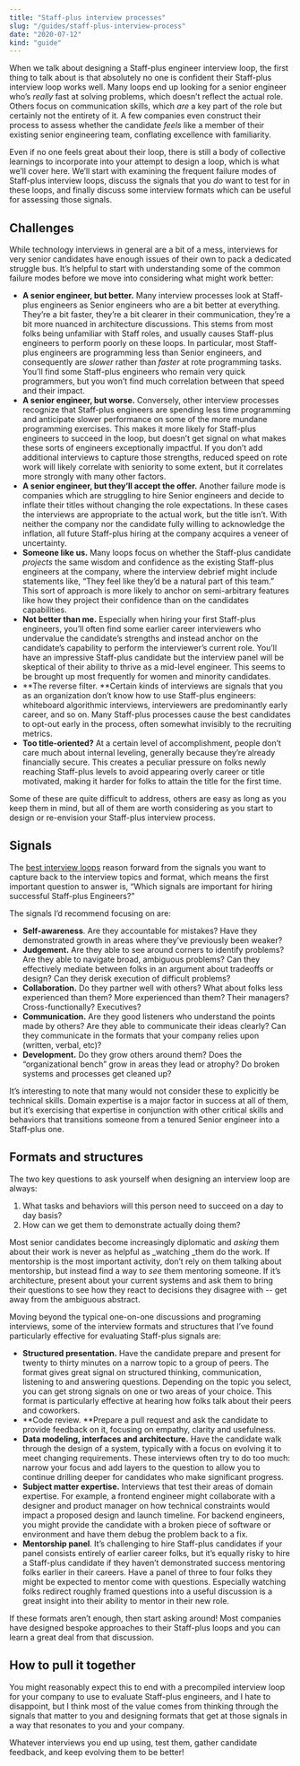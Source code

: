 ```yaml
---
title: "Staff-plus interview processes"
slug: "/guides/staff-plus-interview-process"
date: "2020-07-12"
kind: "guide"
---
```



When we talk about designing a Staff-plus engineer interview loop, the first thing to talk about is that absolutely no one is confident their Staff-plus interview loop works well. Many loops end up looking for a senior engineer who’s _really_ fast at solving problems, which doesn’t reflect the actual role. Others focus on communication skills, which _are_ a key part of the role but certainly not the entirety of it. A few companies even construct their process to assess whether the candidate _feels_ like a member of their existing senior engineering team, conflating excellence with familiarity.

Even if no one feels great about their loop, there is still a body of collective learnings to incorporate into your attempt to design a loop, which is what we’ll cover here. We’ll start with examining the frequent failure modes of Staff-plus interview loops, discuss the signals that you _do_ want to test for in these loops, and finally discuss some interview formats which can be useful for assessing those signals.

## Challenges

While technology interviews in general are a bit of a mess, interviews for very senior candidates have enough issues of their own to pack a dedicated struggle bus. It’s helpful to start with understanding some of the common failure modes before we move into considering what might work better:



*   **A senior engineer, but better.** Many interview processes look at Staff-plus engineers as Senior engineers who are a bit better at everything. They’re a bit faster, they’re a bit clearer in their communication, they’re a bit more nuanced in architecture discussions. This stems from most folks being unfamiliar with Staff roles, and usually causes Staff-plus engineers to perform poorly on these loops. In particular, most Staff-plus engineers are programming less than Senior engineers, and consequently are _slower_ rather than _faster_ at rote programming tasks. You’ll find some Staff-plus engineers who remain very quick programmers, but you won’t find much correlation between that speed and their impact.
*   **A senior engineer, but worse.** Conversely, other interview processes recognize that Staff-plus engineers are spending less time programming and anticipate slower performance on some of the more mundane programming exercises. This makes it more likely for Staff-plus engineers to succeed in the loop, but doesn’t get signal on what makes these sorts of engineers exceptionally impactful. If you don’t add additional interviews to capture those strengths, reduced speed on rote work will likely correlate with seniority to some extent, but it correlates more strongly with many other factors.
*   **A senior engineer, but they’ll accept the offer.** Another failure mode is companies which are struggling to hire Senior engineers and decide to inflate their titles without changing the role expectations. In these cases the interviews are appropriate to the actual work, but the title isn’t. With neither the company nor the candidate fully willing to acknowledge the inflation, all future Staff-plus hiring at the company acquires a veneer of uncertainty.
*   **Someone like us.** Many loops focus on whether the Staff-plus candidate _projects_ the same wisdom and confidence as the existing Staff-plus engineers at the company, where the interview debrief might include statements like, “They feel like they’d be a natural part of this team.” This sort of approach is more likely to anchor on semi-arbitrary features like how they project their confidence than on the candidates capabilities.
*   **Not better than me.** Especially when hiring your first Staff-plus engineers, you’ll often find some earlier career interviewers who undervalue the candidate’s strengths and instead anchor on the candidate’s capability to perform the interviewer’s current role. You’ll have an impressive Staff-plus candidate but the interview panel will be skeptical of their ability to thrive as a mid-level engineer. This seems to be brought up most frequently for women and minority candidates.
*   **The reverse filter. **Certain kinds of interviews are signals that you as an organization don’t know how to use Staff-plus engineers: whiteboard algorithmic interviews, interviewers are predominantly early career, and so on. Many Staff-plus processes cause the best candidates to opt-out early in the process, often somewhat invisibly to the recruiting metrics.
*   **Too title-oriented?** At a certain level of accomplishment, people don’t care much about internal leveling, generally because they’re already financially secure. This creates a peculiar pressure on folks newly reaching Staff-plus levels to avoid appearing overly career or title motivated, making it harder for folks to attain the title for the first time.

Some of these are quite difficult to address, others are easy as long as you keep them in mind, but all of them are worth considering as you start to design or re-envision your Staff-plus interview process.

## Signals

The [best interview loops](https://lethain.com/designing-interview-loops/) reason forward from the signals you want to capture back to the interview topics and format, which means the first important question to answer is, “Which signals are important for hiring successful Staff-plus Engineers?”

The signals I’d recommend focusing on are:



*   **Self-awareness**. Are they accountable for mistakes? Have they demonstrated growth in areas where they’ve previously been weaker?
*   **Judgement.** Are they able to see around corners to identify problems? Are they able to navigate broad, ambiguous problems? Can they effectively mediate between folks in an argument about tradeoffs or design? Can they derisk execution of difficult problems?
*   **Collaboration.** Do they partner well with others? What about folks less experienced than them? More experienced than them? Their managers? Cross-functionally? Executives?
*   **Communication.** Are they good listeners who understand the points made by others? Are they able to communicate their ideas clearly? Can they communicate in the formats that your company relies upon (written, verbal, etc)?
*   **Development.** Do they grow others around them? Does the “organizational bench” grow in areas they lead or atrophy? Do broken systems and processes get cleaned up?

It’s interesting to note that many would not consider these to explicitly be technical skills. Domain expertise is a major factor in success at all of them, but it’s exercising that expertise in conjunction with other critical skills and behaviors that transitions someone from a tenured Senior engineer into a Staff-plus one.

## Formats and structures

The two key questions to ask yourself when designing an interview loop are always:



1. What tasks and behaviors will this person need to succeed on a day to day basis?
2. How can we get them to demonstrate actually doing them?

Most senior candidates become increasingly diplomatic and _asking_ them about their work is never as helpful as _watching _them do the work. If mentorship is the most important activity, don’t rely on them talking about mentorship, but instead find a way to _see_ them mentoring someone. If it’s architecture, present about your current systems and ask them to bring their questions to see how they react to decisions they disagree with -- get away from the ambiguous abstract.

Moving beyond the typical one-on-one discussions and programing interviews, some of the interview formats and structures that I’ve found particularly effective for evaluating Staff-plus signals are:



*   **Structured presentation.** Have the candidate prepare and present for twenty to thirty minutes on a narrow topic to a group of peers. The format gives great signal on structured thinking, communication, listening to and answering questions. Depending on the topic you select, you can get strong signals on one or two areas of your choice. This format is particularly effective at hearing how folks talk about their peers and coworkers.
*   **Code review. **Prepare a pull request and ask the candidate to provide feedback on it, focusing on empathy, clarity and usefulness.
*   **Data modeling, interfaces and architecture.** Have the candidate walk through the design of a system, typically with a focus on evolving it to meet changing requirements. These interviews often try to do too much: narrow your focus and add layers to the question to allow you to continue drilling deeper for candidates who make significant progress.
*   **Subject matter expertise.** Interviews that test their areas of domain expertise. For example, a frontend engineer might collaborate with a designer and product manager on how technical constraints would impact a proposed design and launch timeline. For backend engineers, you might provide the candidate with a broken piece of software or environment and have them debug the problem back to a fix.
*   **Mentorship panel**. It’s challenging to hire Staff-plus candidates if your panel consists entirely of earlier career folks, but it’s equally risky to hire a Staff-plus candidate if they haven’t demonstrated success mentoring folks earlier in their careers. Have a panel of three to four folks they might be expected to mentor come with questions. Especially watching folks redirect roughly framed questions into a useful discussion is a great insight into their ability to mentor in their new role.

If these formats aren’t enough, then start asking around! Most companies have designed bespoke approaches to their Staff-plus loops and you can learn a great deal from that discussion.

## How to pull it together

You might reasonably expect this to end with a precompiled interview loop for your company to use to evaluate Staff-plus engineers, and I hate to disappoint, but I think most of the value comes from thinking through the signals that matter to you and designing formats that get at those signals in a way that resonates to you and your company.

Whatever interviews you end up using, test them, gather candidate feedback, and keep evolving them to be better!